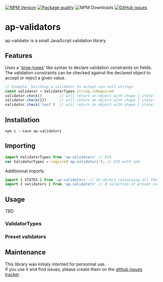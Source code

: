[![NPM Version][npm-image]][npm-url] [![Package quality][packq-image]][packq-url] ![NPM Downloads][downloads-image] [![GitHub issues][issues-image]][issues-url]

[packq-image]: http://packagequality.com/shield/ap-validators.svg
[packq-url]: http://packagequality.com/#?package=ap-validators

[npm-image]: https://img.shields.io/npm/v/ap-validators.svg
[npm-url]: https://www.npmjs.com/package/ap-validators

[downloads-image]: https://img.shields.io/npm/dw/ap-validators.svg

[issues-image]: https://img.shields.io/github/issues/ash-uncover/ap-validators.svg
[issues-url]: https://github.com/ash-uncover/ap-validators/issues

# ap-validators

ap-validator is a small JavaScript validation library

## Features

Uses a '[prop-types](https://github.com/facebook/prop-types)' like syntax to declare validation constraints on fields.   
The validation constraints can be checked against the declared object to accept or reject a given value.

```javascript
// Example: building a validator to accept non null strings
const validator = ValidatorTypes.string.isRequired
validator.check()        // will return an object with shape { state: 'ERROR' }
validator.check({})      // will return an object with shape { state: 'ERROR' }
validator.check('test')  // will return an object with shape { state: 'SUCCESS' }
```

## Installation

`npm i --save ap-validators`

## Importing

```javascript
import ValidatorTypes from 'ap-validators' // ES6
var ValidatorTypes = require('ap-validators'); // ES5 with npm
```

Additionnal imports

```javascript
import { STATES } from 'ap-validators' // An object containing all the possible states values as members
import { validators } from 'ap-validators' // A selection of preset validators
```

## Usage

*TBD*

### ValidatorTypes

### Preset validators

## Maintenance

This library was initialy intented for personnal use.   
If you use it and find issues, please create them on the [github issues tracker](https://github.com/ash-uncover/ap-validators/issues).
